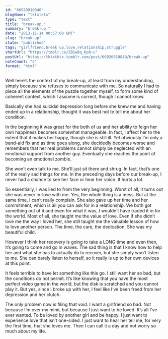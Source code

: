 ```yaml
---
id: "66920910840"
blogName: "tktxtktx"
type: "text"
title: "break-up."
summary: "break-up."
date: "2013-11-14 00:57:00 GMT"
slug: "break-up"
state: "published"
tags: "girlfriend,break up,love,relationship,struggle"
shortUrl: "https://tmblr.co/ZB1w8q_Kp0-u"
postUrl: "https://tktxtktx.tumblr.com/post/66920910840/break-up"
noteCount: "2"
format: "html"
---
```


Well here’s the context of my break-up, at least from my understanding, simply because she refuses to communicate with me. So naturally I had to piece all the elements of the puzzle together myself, to form some kind of coherent context, which I assume is correct, though I cannot know. 

Basically she had suicidal depression long before she knew me and having ended up in a relationship, thought it was best not to tell me about her condition. 

In the beginning it was great for the both of us and her ability to feign her own happiness becomes somewhat manageable. In fact, I affect her to the extent that it makes her happy, though she is still ill. Yet obviously I’m only a band-aid fix and as time goes along, she decidedly becomes worse and remembers that her real problems cannot simply be neglected with an emotional support from another guy. Eventually she reaches the point of becoming an emotional zombie.

<!-- more -->

She won’t even talk to me. She’ll just sit there and shrug. In fact, that’s one of the really sad things for me. In the preceding days before our break-up, I never had a chance to see her face or hear her voice. It hurts a lot.

So essentially, I was lied to from the very beginning. Worst of all, it turns out she was never in-love with me. Yes, the whole thing is a mess. But at the same time, I can’t really complain. She also gave up her time and her commitment, which is all you can ask for in a relationship. We both got something out of it and even for what it was, I wouldn’t have traded it in for the world. Most of all, she taught me the value of love. Even if she didn’t love me the way I loved her, she still taught me the valuable lesson of how to love another person. The time, the care, the dedication. She was my beautiful child. 

However I think her recovery is going to take a LONG time and even then, it’s going to come and go in waves. The sad thing is that I know how to help her and what she has to actually do to recover, but she simply won’t listen to me. She can barely listen to herself, so it really is up to her own devices at this point.

It feels terrible to have let something like this go. I still want her so bad, but the conditions do not permit. It’s like knowing that you have the most perfect video game in the world, but the disk is scratched and you cannot play it. But yes, since I broke up with her, I feel like I’ve been freed from her depression and her clutch.

The only problem now is filing that void. I want a girlfriend so bad. Not because I’m over my mimi, but because I just want to be loved. It’s all I’ve ever wanted. To be loved by another girl and be happy. I just want to experience love that isn’t one-sided. I just want to hear her tell me, for very the first time, that she loves me. Then I can call it a day and not worry so much about my life.